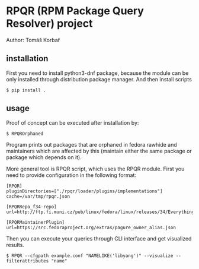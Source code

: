 # RPQR (RPM Package Query Resolver) project
Author: Tomáš Korbař

## installation
First you need to install python3-dnf package, because the module can be
only installed through distribution package manager.
And then install scripts
```
$ pip install .
```
## usage
Proof of concept can be executed after installation by:

```
$ RPQROrphaned
```

Program prints out packages that are orphaned in fedora rawhide and maintainers
which are affected by this (maintain either the same package or package which depends on it).

More general tool is RPQR script, which uses the RPQR module.
First you need to provide configuration in the following format:
```
[RPQR]
pluginDirectories=["./rpqr/loader/plugins/implementations"]
cache=/var/tmp/rpqr.json

[RPQRRepo_f34-repo]
url=http://ftp.fi.muni.cz/pub/linux/fedora/linux/releases/34/Everything/x86_64/os/

[RPQRMaintainerPlugin]
url=https://src.fedoraproject.org/extras/pagure_owner_alias.json
```

Then you can execute your queries through CLI interface and get visualized results.
```
$ RPQR --cfgpath example.conf "NAMELIKE('libyang')" --visualize --filterattributes "name"
```
